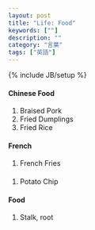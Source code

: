 ```yaml
---
layout: post
title: "Life: Food"
keywords: [""]
description: ""
category: "言葉"
tags: ["英語"]
---
```

{% include JB/setup %}


#### Chinese Food
1. Braised Pork
2. Fried Dumplings
3. Fried Rice


#### French
1. French Fries

####
1. Potato Chip


#### Food
1. Stalk, root
